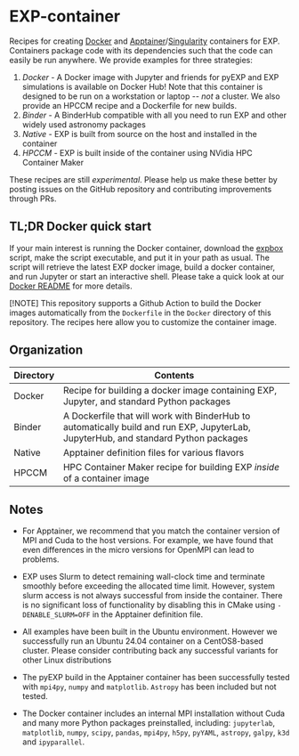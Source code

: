 # EXP-container

Recipes for creating [Docker](https://www.docker.com/) and [Apptainer](https://apptainer.org/)/[Singularity](https://docs.sylabs.io/guides/3.5/user-guide/index.html) containers for
EXP. Containers package code with its dependencies such that the code 
can easily be run anywhere. We provide examples for three strategies:

1. *Docker* - A Docker image with Jupyter and friends for pyEXP and
   EXP simulations is available on Docker Hub! Note that this container
   is designed to be run on a workstation or laptop -- _not_ a cluster.
   We also provide an HPCCM recipe and a Dockerfile for new builds.
2. *Binder* - A BinderHub compatible with all you need to run EXP and
   other widely used astronomy packages
3. *Native* - EXP is built from source on the host and installed in
   the container
4. *HPCCM* - EXP is built inside of the container using NVidia HPC
   Container Maker

These recipes are still _experimental_.  Please help us make these
better by posting issues on the GitHub repository and contributing
improvements through PRs.

## TL;DR Docker quick start

If your main interest is running the Docker container, download the
[expbox](/Docker/expbox) script, make the script executable, and put
it in your path as usual.  The script will retrieve the latest EXP
docker image, build a docker container, and run Jupyter or start an
interactive shell.  Please take a quick look at our [Docker
README](/Docker/README.md) for more details.

[!NOTE] 
This repository supports a Github Action to build the Docker images
automatically from the `Dockerfile` in the `Docker` directory of this
repository. The recipes here allow you to customize the container
image.


## Organization

| Directory    | Contents |
| ---          | ---      |
| Docker       | Recipe for building a docker image containing EXP, Jupyter, and standard Python packages |
| Binder       | A Dockerfile that will work with BinderHub to automatically build and run EXP, JupyterLab, JupyterHub, and standard Python packages |
| Native       | Apptainer definition files for various flavors |
| HPCCM        | HPC Container Maker recipe for building EXP *inside* of a container image |

## Notes

- For Apptainer, we recommend that you match the container version of
  MPI and Cuda to the host versions.  For example, we have found that
  even differences in the micro versions for OpenMPI can lead to
  problems.

- EXP uses Slurm to detect remaining wall-clock time and terminate
  smoothly before exceeding the allocated time limit.  However, system
  slurm access is not always successful from inside the container.
  There is no significant loss of functionality by disabling this in
  CMake using `-DENABLE_SLURM=OFF` in the Apptainer definition file.

- All examples have been built in the Ubuntu environment.  However we
  successfully run an Ubuntu 24.04 container on a CentOS8-based
  cluster.  Please consider contributing back any successful variants
  for other Linux distributions

- The pyEXP build in the Apptainer container has been successfully
  tested with `mpi4py`, `numpy` and `matplotlib`.  `Astropy` has been
  included but not tested.
  
- The Docker container includes an internal MPI installation without
  Cuda and many more Python packages preinstalled, including:
  `jupyterlab`, `matplotlib`, `numpy`, `scipy`, `pandas`, `mpi4py`,
  `h5py`, `pyYAML`, `astropy`, `galpy`, `k3d` and `ipyparallel`.
